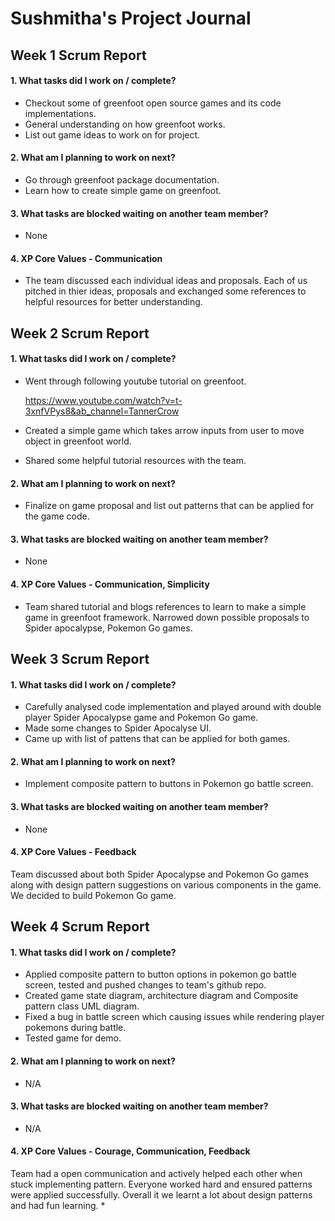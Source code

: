 # Sushmitha's Project Journal

## Week 1 Scrum Report
#### 1. What tasks did I work on / complete?
* Checkout some of greenfoot open source games and its code implementations.
* General understanding on how greenfoot works.
* List out game ideas to work on for project.

#### 2. What am I planning to work on next?
* Go through greenfoot package documentation.
* Learn how to create simple game on greenfoot.
  
#### 3. What tasks are blocked waiting on another team member?
* None

#### 4. XP Core Values - Communication
* The team discussed each individual ideas and proposals. Each of us pitched in thier ideas, proposals and exchanged some references to helpful resources for better understanding.

## Week 2 Scrum Report
#### 1. What tasks did I work on / complete?
* Went through following youtube tutorial on greenfoot.

  https://www.youtube.com/watch?v=t-3xnfVPys8&ab_channel=TannerCrow
* Created a simple game which takes arrow inputs from user to move object in greenfoot world.
* Shared some helpful tutorial resources with the team.

#### 2. What am I planning to work on next?
* Finalize on game proposal and list out patterns that can be applied for the game code. 

#### 3. What tasks are blocked waiting on another team member?
* None
  
#### 4. XP Core Values - Communication, Simplicity
*  Team shared tutorial and blogs references to learn to make a simple game in greenfoot framework. Narrowed down possible proposals to Spider apocalypse, Pokemon Go games.

## Week 3 Scrum Report
#### 1. What tasks did I work on / complete?
* Carefully analysed code implementation and played around with double player Spider Apocalypse game and Pokemon Go game.
* Made some changes to Spider Apocalyse UI.
* Came up with list of pattens that can be applied for both games.

#### 2. What am I planning to work on next?
* Implement composite pattern to buttons in Pokemon go battle screen.

#### 3. What tasks are blocked waiting on another team member?
* None

#### 4. XP Core Values - Feedback
Team discussed about both Spider Apocalypse and Pokemon Go games along with design pattern suggestions on various components in the game. We decided to build Pokemon Go game.

## Week 4 Scrum Report
#### 1. What tasks did I work on / complete?
* Applied composite pattern to button options in pokemon go battle screen, tested and pushed changes to team's github repo.
* Created game state diagram, architecture diagram and Composite pattern class UML diagram.
* Fixed a bug in battle screen which causing issues while rendering player pokemons during battle.
* Tested game for demo.

#### 2. What am I planning to work on next?
* N/A

#### 3. What tasks are blocked waiting on another team member?
* N/A

#### 4. XP Core Values - Courage, Communication, Feedback
Team had a open communication and actively helped each other when stuck implementing pattern. Everyone worked hard and ensured patterns were applied successfully. Overall it we learnt a lot about design patterns and had fun learning.
* 
